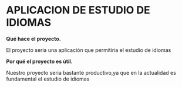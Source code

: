# APLICACION DE ESTUDIO DE IDIOMAS

**Qué hace el proyecto.**

El proyecto seria una aplicación que permitiria el estudio de idiomas

**Por qué el proyecto es útil.**

Nuestro proyecto seria bastante productivo,ya que en la actualidad es fundamental el estudio de idiomas

